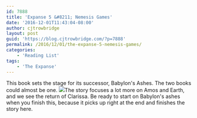 ```yaml
---
id: 7888
title: 'Expanse 5 &#8211; Nemesis Games'
date: '2016-12-01T11:43:04-08:00'
author: cjtrowbridge
layout: post
guid: 'https://blog.cjtrowbridge.com/?p=7888'
permalink: /2016/12/01/the-expanse-5-nemesis-games/
categories:
    - 'Reading List'
tags:
    - 'The Expanse'
---
```


This book sets the stage for its successor, Babylon's Ashes. The two books could almost be one. ![](https://blog.cjtrowbridge.com/wp-content/uploads/2016/12/Nemesis_Games-1-1.jpg)The story focuses a lot more on Amos and Earth, and we see the return of Clarissa. Be ready to start on Babylon's ashes when you finish this, because it picks up right at the end and finishes the story here.